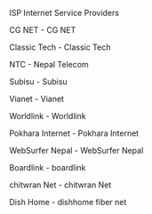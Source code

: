 ISP Internet Service Providers

  
  CG NET - CG NET
  
  Classic Tech - Classic Tech
  
  NTC - Nepal Telecom
  
  Subisu - Subisu
  
  Vianet - Vianet
  
  Worldlink - Worldlink
  
  Pokhara Internet - Pokhara Internet
  
  WebSurfer Nepal - WebSurfer Nepal
  
  Boardlink - boardlink
  
  chitwran Net - chitwran Net
  
  Dish Home - dishhome fiber net
  
  
